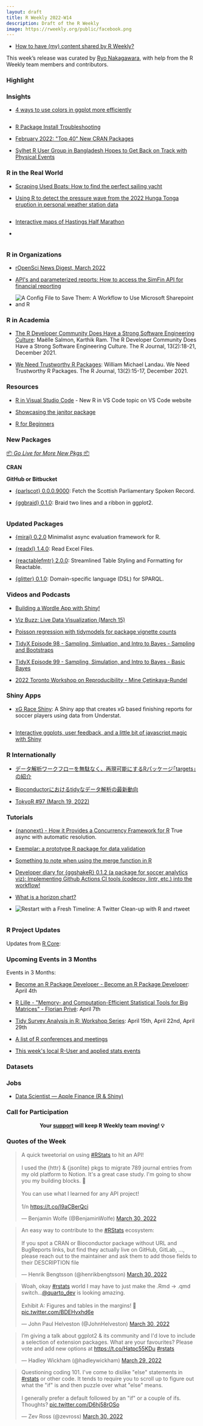 ```yaml
---
layout: draft
title: R Weekly 2022-W14
description: Draft of the R Weekly
image: https://rweekly.org/public/facebook.png
---
```



+ [How to have (my) content shared by R Weekly?](https://github.com/rweekly/rweekly.org#how-to-have-my-content-shared-by-r-weekly)

This week’s release was curated by [Ryo Nakagawara](https://twitter.com/R_by_Ryo), with help from the R Weekly team members and contributors.

###  Highlight



### Insights

+ [4 ways to use colors in ggplot more efficiently](https://albert-rapp.de/post/2022-02-19-ggplot2-color-tips-from-datawrapper/)

![]()

+ [R Package Install Troubleshooting](https://www.littlemissdata.com/blog/r-package-install)

+ [February 2022: "Top 40" New CRAN Packages](https://rviews.rstudio.com/2022/03/28/february-2022-top-40-new-cran-packages/)

+ [Sylhet R User Group in Bangladesh Hopes to Get Back on Track with Physical Events](https://www.r-consortium.org/blog/2022/03/28/sylhet-r-user-group-in-bangladesh-hopes-to-get-back-on-track-with-physical-events)

### R in the Real World

+ [Scraping Used Boats: How to find the perfect sailing yacht](https://lukas-r.blog/posts/2022-01-10-scraping-used-boats/)

+ [Using R to detect the pressure wave from the 2022 Hunga Tonga eruption in personal weather station data](https://nsaunders.wordpress.com/2022/03/29/using-r-to-detect-the-pressure-wave-from-the-2022-hunga-tonga-eruption-in-personal-weather-station-data/)

![]()

+ [Interactive maps of Hastings Half Marathon](https://www.rostrum.blog/2022/03/31/hastings-half/)

+ [](https://github.com/toebR/Own_R_Viz_Projects/tree/master/google_activity_infographic)

![]()

###  R in Organizations

+ [rOpenSci News Digest, March 2022](https://ropensci.org/blog/2022/03/18/ropensci-news-digest-march-2022/)

+ [API's and parameterized reports: How to access the SimFin API for financial reporting](https://lukas-r.blog/posts/2021-12-15-apis-and-parameterized-reports/)

+ ![A Config File to Save Them: A Workflow to Use Microsoft Sharepoint and R](https://katharinabrunner.de/2022/02/r-and-microsoft-sharepoint/)

###  R in Academia

+ [The R Developer Community Does Have a Strong Software Engineering Culture](https://journal.r-project.org/archive/2021/RJ-2021-110/index.html): Maëlle Salmon, Karthik Ram. The R Developer Community Does Have a Strong Software Engineering Culture. The R Journal, 13(2):18-21, December 2021.

+ [We Need Trustworthy R Packages](https://journal.r-project.org/archive/2021/RJ-2021-109/index.html): William Michael Landau. We Need Trustworthy R Packages. The R Journal, 13(2):15-17, December 2021.


###  Resources

+ [R in Visual Studio Code](https://code.visualstudio.com/docs/languages/r) - New R in VS Code topic on VS Code website

+ [Showcasing the janitor package](https://albert-rapp.de/post/2022-01-12-janitor-showcase/)

+ [R for Beginners](https://ashavrova.com/r-course/)


###  New Packages

<p class="added-hostname"><a href="https://rweekly.org/live" target="_blank" class="externalLink">📦 <i>Go Live for More New Pkgs</i> 📦</a></p>

**CRAN**


**GitHub or Bitbucket**

+ [{parlscot} 0.0.0.9000](https://github.com/dbrby/parlscot): Fetch the Scottish Parliamentary Spoken Record.

+ [{ggbraid} 0.1.0](https://github.com/nsgrantham/ggbraid):  Braid two lines and a ribbon in ggplot2.

![]()

### Updated Packages

+ [{mirai} 0.2.0](https://cran.r-project.org/package=mirai) Minimalist async evaluation framework for R.

+ [{readxl} 1.4.0](https://www.tidyverse.org/blog/2022/03/readxl-1-4-0/): Read Excel Files.

+ [{reactablefmtr} 2.0.0](https://cran.r-project.org/package=reactablefmtr): Streamlined Table Styling and Formatting for Reactable.

+ [{glitter} 0.1.0](https://github.com/lvaudor/glitter/): Domain-specific language (DSL) for SPARQL.

###  Videos and Podcasts

+ [Building a Wordle App with Shiny!](https://www.youtube.com/playlist?list=PL9HYL-VRX0oQnWIeY_ydYBdU76iQ-tchU)

+ [Viz Buzz: Live Data Visualization (March 15)](https://www.youtube.com/watch?v=0uG4A9r0ewI)

+ [Poisson regression with tidymodels for package vignette counts](https://www.youtube.com/watch?v=NEPEgfryId8)

+ [TidyX Episode 98 - Sampling, Simluation, and Intro to Bayes - Sampling and Bootstraps](https://www.youtube.com/watch?v=N9NEH4y7okc)

+ [TidyX Episode 99 - Sampling, Simulation, and Intro to Bayes - Basic Bayes](https://www.youtube.com/watch?v=WBNaGw7GxxM)

+ [2022 Toronto Workshop on Reproducibility - Mine Çetinkaya-Rundel](https://www.youtube.com/watch?v=6p4vOKS6Xls)


### Shiny Apps

+ [xG Race Shiny](https://harshkrishna.shinyapps.io/PlayerFinishingOverview/): A Shiny app that creates xG based finishing reports for soccer players using data from Understat.

![]()

+ [Interactive ggplots, user feedback, and a little bit of javascript magic with Shiny](https://albert-rapp.de/post/2022-01-17-drawing-a-ggplot-interactively/)

### R Internationally

+ [データ解析ワークフローを無駄なく、再現可能にするRパッケージ｢targets｣の紹介](https://togotv.dbcls.jp/en/20220331.html)

+ [Bioconductorにおけるtidyなデータ解析の最新動向](https://togotv.dbcls.jp/en/20210214.html)

+ [TokyoR #97 (March 19, 2022)](https://tokyor.connpass.com/event/241583/)

###  Tutorials

+ [{nanonext} - How it Provides a Concurrency Framework for R](https://shikokuchuo.net/posts/17-nanonext-concurrency/) True async with automatic resolution.

+ [Exemplar: a prototype R package for data validation](https://mdneuzerling.com/post/exemplar-a-prototype-r-package-for-data-validation/)

+ [Something to note when using the merge function in R](https://statisticaloddsandends.wordpress.com/2022/03/11/something-to-note-when-using-the-merge-function-in-r/)

+ [Developer diary for {ggshakeR} 0.1.2 (a package for soccer analytics viz): Implementing Github Actions CI tools (codecov, lintr, etc.) into the workflow!](https://ryo-n7.github.io/2022-03-23-ggshakeR-0.1.2-announcement/)

+ [What is a horizon chart?](https://statisticaloddsandends.wordpress.com/2022/03/31/what-is-a-horizon-chart/)

+ ![Restart with a Fresh Timeline: A Twitter Clean-up with R and rtweet](https://katharinabrunner.de/2022/02/twitter-timeline-cleaning-with-r-rtweet/)

![]()

<!--<div class="post-more-begin></div><div class="post-more-end"></div>-->

###  R Project Updates

Updates from [R Core](http://developer.r-project.org/blosxom.cgi/R-devel/NEWS):


###  Upcoming Events in 3 Months

Events in 3 Months:

+ [Become an R Package Developer - Become an R Package Developer](https://www.meetup.com/rladies-johannesburg/events/284974968/): April 4th

+ [R Lille - "Memory- and Computation-Efficient Statistical Tools for Big Matrices" - Florian Privé](https://www.meetup.com/R-Lille/events/284358899/): April 7th

+ [Tidy Survey Analysis in R: Workshop Series](https://www.mapor.org/2022-spring-webinar-series/): April 15th, April 22nd, April 29th

+ [A list of R conferences and meetings](https://jumpingrivers.github.io/meetingsR/events.html)

+ [This week's local R-User and applied stats events](https://community.rstudio.com/c/irl)


### Datasets

### Jobs

+ [Data Scientist — Apple Finance (R & Shiny)](https://jobs.apple.com/en-us/details/200311967/data-scientist-apple-finance-r-shiny)

###  Call for Participation

<p class="hide-support added-hostname support-rweekly" style="text-align: center;font-weight: bold;">Your <a class="non-visited externalLink" href="https://www.patreon.com/rweekly" onclick="pas(this)">support</a> will keep R Weekly team moving! 💡</p>

###  Quotes of the Week

<blockquote class="twitter-tweet"><p lang="en" dir="ltr">A quick tweetorial on using <a href="https://twitter.com/hashtag/RStats?src=hash&amp;ref_src=twsrc%5Etfw">#RStats</a> to hit an API!<br><br>I used the {httr} &amp; {jsonlite} pkgs to migrate 789 journal entries from my old platform to Notion. It&#39;s a great case study. I&#39;m going to show you my building blocks. 🧱<br><br>You can use what I learned for any API project!<br><br>1/n <a href="https://t.co/I9aCBerQci">https://t.co/I9aCBerQci</a></p>&mdash; Benjamin Wolfe (@BenjaminWolfe) <a href="https://twitter.com/BenjaminWolfe/status/1508984458350936070?ref_src=twsrc%5Etfw">March 30, 2022</a></blockquote> <script async src="https://platform.twitter.com/widgets.js" charset="utf-8"></script> 

<blockquote class="twitter-tweet"><p lang="en" dir="ltr">An easy way to contribute to the <a href="https://twitter.com/hashtag/RStats?src=hash&amp;ref_src=twsrc%5Etfw">#RStats</a> ecosystem:<br><br>If you spot a CRAN or Bioconductor package without URL and BugReports links, but find they actually live on GitHub, GitLab, ..., please reach out to the maintainer and ask them to add those fields to their DESCRIPTION file</p>&mdash; Henrik Bengtsson (@henrikbengtsson) <a href="https://twitter.com/henrikbengtsson/status/1509183591938330633?ref_src=twsrc%5Etfw">March 30, 2022</a></blockquote> <script async src="https://platform.twitter.com/widgets.js" charset="utf-8"></script> 

<blockquote class="twitter-tweet"><p lang="en" dir="ltr">Woah, okay <a href="https://twitter.com/hashtag/rstats?src=hash&amp;ref_src=twsrc%5Etfw">#rstats</a> world I may have to just make the .Rmd -&gt; .qmd switch...<a href="https://twitter.com/quarto_dev?ref_src=twsrc%5Etfw">@quarto_dev</a> is looking amazing. <br><br>Exhibit A: Figures and tables in the margins! 🤯 <a href="https://t.co/BDEHvxhd6e">pic.twitter.com/BDEHvxhd6e</a></p>&mdash; John Paul Helveston (@JohnHelveston) <a href="https://twitter.com/JohnHelveston/status/1509118985782050818?ref_src=twsrc%5Etfw">March 30, 2022</a></blockquote> <script async src="https://platform.twitter.com/widgets.js" charset="utf-8"></script> 

<blockquote class="twitter-tweet"><p lang="en" dir="ltr">I’m giving a talk about ggplot2 &amp; its community and I&#39;d love to include a selection of extension packages. What are your favourites? Please vote and add new options at <a href="https://t.co/Hatpc55KDu">https://t.co/Hatpc55KDu</a> <a href="https://twitter.com/hashtag/rstats?src=hash&amp;ref_src=twsrc%5Etfw">#rstats</a></p>&mdash; Hadley Wickham (@hadleywickham) <a href="https://twitter.com/hadleywickham/status/1508806689109286930?ref_src=twsrc%5Etfw">March 29, 2022</a></blockquote> <script async src="https://platform.twitter.com/widgets.js" charset="utf-8"></script> 

<blockquote class="twitter-tweet"><p lang="en" dir="ltr">Questioning coding 101. I&#39;ve come to dislike &quot;else&quot; statements in <a href="https://twitter.com/hashtag/rstats?src=hash&amp;ref_src=twsrc%5Etfw">#rstats</a> or other code. It tends to require you to scroll up to figure out what the &quot;if&quot; is and then puzzle over what &quot;else&quot; means.<br><br>I generally prefer a default followed by an &quot;if&quot; or a couple of ifs. Thoughts? <a href="https://t.co/D6hj58rOSo">pic.twitter.com/D6hj58rOSo</a></p>&mdash; Zev Ross (@zevross) <a href="https://twitter.com/zevross/status/1509178081109553162?ref_src=twsrc%5Etfw">March 30, 2022</a></blockquote> <script async src="https://platform.twitter.com/widgets.js" charset="utf-8"></script> 
